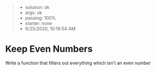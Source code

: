 <!-- BEGIN REPORT -->
> - solution: ok 
> - args: ok 
> - passing: 100% 
> - starter: none 
> - 6/25/2020, 10:19:54 AM
<!-- END REPORT -->

# Keep Even Numbers

Write a function that filters out everything which isn't an even number


